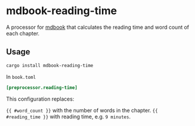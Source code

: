 # mdbook-reading-time

A processor for [mdbook](https://github.com/rust-lang/mdBook) that calculates the reading time and word count of each chapter.

## Usage

```bash
cargo install mdbook-reading-time
```

In `book.toml`

```toml
[preprocessor.reading-time]
```

This configuration replaces:

`{{ #word_count }}` with the number of words in the chapter.
`{{ #reading_time }}` with reading time, e.g. `9 minutes`.



